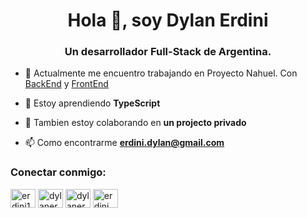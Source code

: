 <h1 align="center">Hola 👋, soy Dylan Erdini</h1>
<h3 align="center">Un desarrollador Full-Stack de Argentina.</h3>


- 🔭 Actualmente me encuentro trabajando en Proyecto Nahuel. Con [BackEnd](https://github.com/erdini1/proyecto-nahuel-backend) y [FrontEnd](https://github.com/erdini1/proyecto-nahuel-frontend)

- 🌱 Estoy aprendiendo **TypeScript**

- 👯 Tambien estoy colaborando en **un projecto privado**

- 📫 Como encontrarme **erdini.dylan@gmail.com**

<h3 align="left">Conectar conmigo:</h3>
<p align="left">
<a href="https://dev.to/erdini1" target="blank"><img align="center" src="https://raw.githubusercontent.com/rahuldkjain/github-profile-readme-generator/master/src/images/icons/Social/devto.svg" alt="erdini1" height="30" width="40" /></a>
<a href="https://linkedin.com/in/dylanerdini" target="blank"><img align="center" src="https://raw.githubusercontent.com/rahuldkjain/github-profile-readme-generator/master/src/images/icons/Social/linked-in-alt.svg" alt="dylanerdini" height="30" width="40" /></a>
<a href="https://instagram.com/dylanerdini" target="blank"><img align="center" src="https://raw.githubusercontent.com/rahuldkjain/github-profile-readme-generator/master/src/images/icons/Social/instagram.svg" alt="dylanerdini" height="30" width="40" /></a>
<a href="https://dribbble.com/erdini" target="blank"><img align="center" src="https://raw.githubusercontent.com/rahuldkjain/github-profile-readme-generator/master/src/images/icons/Social/dribbble.svg" alt="erdini" height="30" width="40" /></a>
</p>


